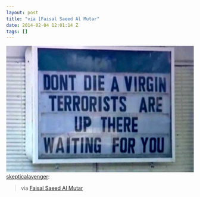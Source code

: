 ```yaml
---
layout: post
title: "via [Faisal Saeed Al Mutar"
date: 2014-02-04 12:01:14 Z
tags: []
---
```

![](/media/2014/02/75581080465.jpg)
[skepticalavenger](http://skepticalavenger.tumblr.com/post/75386520271/via-faisal-saeed-al-mutar):

> via [Faisal Saeed Al Mutar](https://www.facebook.com/faisalalmutar)
